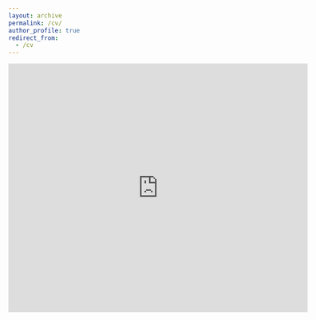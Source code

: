 ```yaml
---
layout: archive
permalink: /cv/
author_profile: true
redirect_from:
  - /cv
---
```

<embed src="https://standon95.github.io/st_cv_website.pdf" type="application/pdf" width="600px" height="500px" />